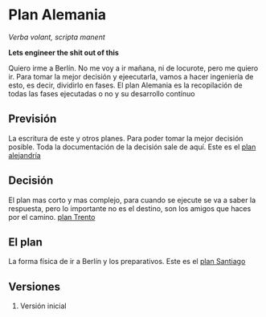 # Plan Alemania
_Verba volant, scripta manent_

**Lets engineer the shit out of this**

Quiero irme a Berlín.
No me voy a ir mañana, ni de locurote, pero me quiero ir.
Para tomar la mejor decisión y ejeecutarla, vamos a hacer ingeniería de esto, es decir, dividirlo en fases. El plan Alemania es la recopilación de todas las fases ejecutadas o no y su desarrollo contínuo

## Previsión
La escritura de este y otros planes. Para poder tomar la mejor decisión posible. Toda la documentación de la decisión sale de aquí. Este es el [plan alejandría](Alejandría.md)

## Decisión
El plan mas corto y mas complejo, para cuando se ejecute se va a saber la respuesta, pero lo importante no es el destino, son los amigos que haces por el camino. [plan Trento](Trento.md)

## El plan
La forma física de ir a Berlín y los preparativos. Este es el [plan Santiago](Santiago.md)

## Versiones
1. Versión inicial